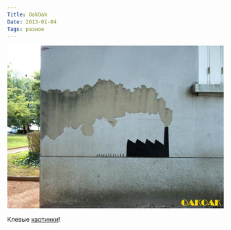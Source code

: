 ```yaml
---
Title: OakOak
Date: 2013-01-04
Tags: разное
---
```


![oakoak-1.jpg](images/oakoak-1.jpg)

Клевые [картинки](http://www.thisiscolossal.com/2013/01/brilliant-urban-interventions-by-oakoak-turn-crumbling-city-infrastructure-into-a-visual-playground)!